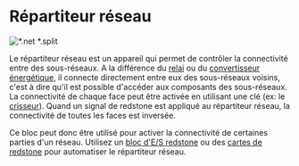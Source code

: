 # Répartiteur réseau

![*.net *.split](oredict:oc:netSplitter)

Le répartiteur réseau est un appareil qui permet de contrôler la connectivité entre des sous-réseaux. A la différence du [relai](relay.md) ou du [convertisseur énergétique](powerConverter.md), il connecte directement entre eux des sous-réseaux voisins, c'est à dire qu'il est possible d'accéder aux composants des sous-réseaux. La connectivité de chaque face peut être activée en utilisant une clé (ex: le [crisseur](../item/wrench.md)). Quand un signal de redstone est appliqué au répartiteur réseau, la connectivité de toutes les faces est inversée.

Ce bloc peut donc être utilisé pour activer la connectivité de certaines parties d'un réseau. Utilisez un [bloc d'E/S redstone](redstone.md) ou des [cartes de redstone](../item/redstoneCard1.md) pour automatiser le répartiteur réseau.

